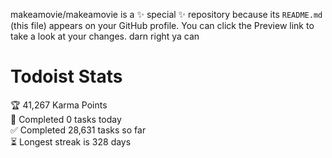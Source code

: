 makeamovie/makeamovie is a ✨ special ✨ repository because its `README.md` (this file) appears on your GitHub profile.
You can click the Preview link to take a look at your changes. darn right ya can

# Todoist Stats

<!-- TODO-IST:START -->
🏆  41,267 Karma Points           
🌸  Completed 0 tasks today           
✅  Completed 28,631 tasks so far           
⏳  Longest streak is 328 days
<!-- TODO-IST:END -->